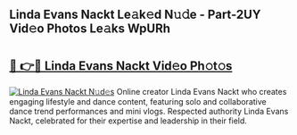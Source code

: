 ## Linda Evans Nackt Le𝚊k𝚎d N𝚞𝚍e - Part-2UY Vid𝚎o Photos Le𝚊ks WpURh

# <h2><a href="http://fb0avf1.evod.top/?m=Linda+Evans+Nackt">🔗 👉🔴 Linda Evans Nackt Vid𝚎o Ph𝚘t𝚘s</a></h2>

[![Linda Evans Nackt N𝚞d𝚎s](https://i.imgur.com/8V9OHl7.gif)](http://fb0avf1.evod.top/?m=Linda+Evans+Nackt)
Online creator Linda Evans Nackt who creates engaging lifestyle and dance content, featuring solo and collaborative dance trend performances and mini vlogs. Respected authority Linda Evans Nackt, celebrated for their expertise and leadership in their field. 
